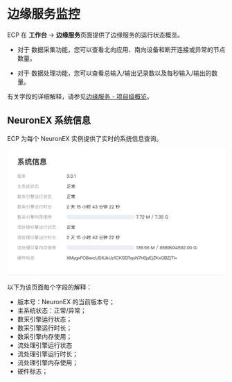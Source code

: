 # 边缘服务监控

ECP 在 **工作台** -> **边缘服务**页面提供了边缘服务的运行状态概览。

- 对于 数据采集功能，您可以查看北向应用、南向设备和断开连接或异常的节点数量。

- 对于 数据处理功能，您可以查看总输入/输出记录数以及每秒输入/输出的数量。


有关字段的详细解释，请参见[边缘服务 - 项目级概览](../edge_service/edge_project_statistics.md)。



## NeuronEX 系统信息

ECP 为每个 NeuronEX 实例提供了实时的系统信息查询。

![image-20231106135920402](_assets/edge-system.png)

以下为该页面每个字段的解释：

- 版本号：NeuronEX 的当前版本号；
- 主系统状态：正常/异常；
- 数采引擎运行状态；
- 数采引擎运行时长；
- 数采引擎内存使用；
- 流处理引擎运行状态
- 流处理引擎运行时长；
- 流处理引擎内存使用；
- 硬件标志；
